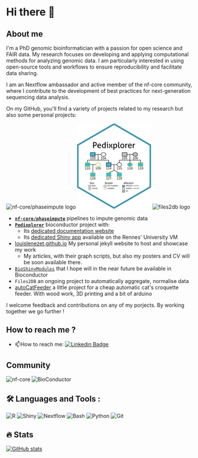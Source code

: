 # Hi there 👋

## About me

I'm a PhD genomic bioinformatician with a passion for open science and FAIR data.
My research focuses on developing and applying computational methods for analyzing genomic data.
I am particularly interested in using open-source tools and workflows to ensure reproducibility and facilitate data sharing.

I am an Nextflow ambassador and active member of the nf-core community, where I contribute to the development of best practices for next-generation sequencing data analysis.

On my GitHub, you'll find a variety of projects related to my research but also some personal projects:

<img src="https://github.com/nf-core/phaseimpute/blob/master/docs/images/logo/nf-core-phaseimpute_hexagonal_logo.png" alt="nf-core/phaseimpute logo" url="https://nf-co.re/phaseimpute/" width="200"/> <img src="https://github.com/LouisLeNezet/Pedixplorer/blob/devel/inst/figures/icon_Pedixplorer.png" alt="Pedixplorer logo" url="https://louislenezet.github.io/Pedixplorer/" width="200"/> <img src="https://github.com/LouisLeNezet/Files2DB/blob/dev/assets/logo_files2db.png" alt="files2db logo" url="https://github.com/LouisLeNezet/Files2DB" width="200"/>

- [**`nf-core/phaseimpute`**](https://nf-co.re/phaseimpute/) pipelines to impute genomic data 
- [**`Pedixplorer`**](https://www.bioconductor.org/packages/release/bioc/html/Pedixplorer.html) bioconductor project with:
  - Its [dedicated documentation website](https://louislenezet.github.io/Pedixplorer/)
  - Its [dedicated Shiny app](https://pedixplorer.univ-rennes.fr/) available on the Rennes' University VM
- [louislenezet.github.io](https://louislenezet.github.io/) My personal jekyll website to host and showcase my work
  - My articles, with their graph scripts, but also my posters and CV will be soon available there.
- [`BioShinyModules`](https://github.com/stjude-biohackathon/BioShinyModules) that I hope will in the near future be available in Bioconductor
- `Files2DB` an ongoing project to automatically aggregate, normalise data
- [autoCatFeeder](https://github.com/LouisLeNezet/autoCatFeeder) a little project for a cheap automatic cat's croquette feeder.
With wood work, 3D printing and a bit of arduino

I welcome feedback and contributions on any of my porjects. By working together we go further !

## How to reach me ?

- :mailbox:How to reach me: [![Linkedin Badge](https://i.stack.imgur.com/gVE0j.png)](https://www.linkedin.com/in/louis-le-n%C3%A9zet-618aba166/)

## Community

![nf-core](https://img.shields.io/badge/nfcore-22ae63?style=for-the-badge&logo=nf-core&logoColor=white) ![BioConductor](https://img.shields.io/badge/BioConductor-0087af?style=for-the-badge&logo=bio-conductor&logoColor=white)

## :hammer_and_wrench: Languages and Tools :

![R](https://img.shields.io/badge/R-276DC3?style=for-the-badge&logo=r&logoColor=white) ![Shiny](https://img.shields.io/badge/Shiny-blue?style=for-the-badge&logo=r&logoColor=white) ![Nextflow](https://img.shields.io/badge/Newtflow-0dc09d?style=for-the-badge&logo=nextflow&logoColor=white) ![Bash](https://img.shields.io/badge/Bash-4EAA25?style=for-the-badge&logo=gnubash&logoColor=white) ![Python](https://img.shields.io/badge/Python-c9a02c?style=for-the-badge&logo=python&logoColor=white)  ![Git](https://img.shields.io/badge/Git-f05133?style=for-the-badge&logo=git&logoColor=white) 

## :fire: Stats

[![GitHub stats](https://github-readme-stats.vercel.app/api?username=LouisLeNezet&show_icons=true&theme=dark&count_private=true&show_icons=true&rank_icon=github)](https://github.com/anuraghazra/github-readme-stats)
